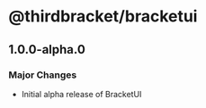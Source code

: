 # @thirdbracket/bracketui

## 1.0.0-alpha.0

### Major Changes

- Initial alpha release of BracketUI
